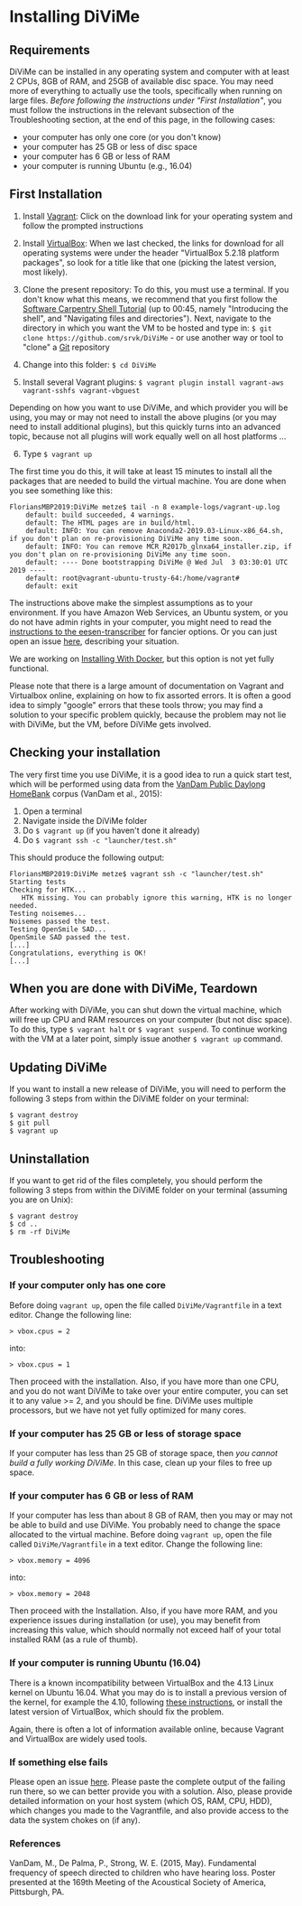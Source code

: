 # Installing DiViMe

## Requirements

DiViMe can be installed in any operating system and computer with at least 2 CPUs, 8GB of RAM, and 25GB of available disc space. You may need more of everything to actually use the tools, specifically when running on large files. *Before following the instructions under "First Installation"*, you must follow the instructions in the relevant subsection of the Troubleshooting section, at the end of this page, in the following cases:

- your computer has only one core (or you don't know)
- your computer has 25 GB or less of disc space
- your computer has 6 GB or less of RAM
- your computer is running Ubuntu (e.g., 16.04)


## First Installation

1. Install [Vagrant](https://www.vagrantup.com/): Click on the download link for your operating system and follow the prompted instructions

2. Install [VirtualBox](https://www.virtualbox.org/wiki/Downloads): When we last checked, the links for download for all operating systems were under the header "VirtualBox 5.2.18 platform packages", so look for a title like that one (picking the latest version, most likely).

3. Clone the present repository: To do this, you must use a terminal. If you don't know what this means, we recommend that you first follow the [Software Carpentry Shell Tutorial](https://swcarpentry.github.io/shell-novice/) (up to 00:45, namely "Introducing the shell", and "Navigating files and directories"). Next, navigate to the directory in which you want the VM to be hosted and type in: `$ git clone https://github.com/srvk/DiViMe` - or use another way or tool to "clone" a [Git](https://git-scm.com) repository

4. Change into this folder: `$ cd DiViMe`

5. Install several Vagrant plugins: `$ vagrant plugin install vagrant-aws vagrant-sshfs vagrant-vbguest`

Depending on how you want to use DiViMe, and which provider you will be using, you may or may not need to install the above plugins (or you may need to install additional plugins), but this quickly turns into an advanced topic, because not all plugins will work equally well on all host platforms ...

6. Type `$ vagrant up`

The first time you do this, it will take at least 15 minutes to install all the packages that are needed to build the virtual machine. You are done when you see something like this:

```
FloriansMBP2019:DiViMe metze$ tail -n 8 example-logs/vagrant-up.log 
    default: build succeeded, 4 warnings.
    default: The HTML pages are in build/html.
    default: INFO: You can remove Anaconda2-2019.03-Linux-x86_64.sh, if you don't plan on re-provisioning DiViMe any time soon.
    default: INFO: You can remove MCR_R2017b_glnxa64_installer.zip, if you don't plan on re-provisioning DiViMe any time soon.
    default: ---- Done bootstrapping DiViMe @ Wed Jul  3 03:30:01 UTC 2019 ----
    default: root@vagrant-ubuntu-trusty-64:/home/vagrant# 
    default: exit
```

The instructions above make the simplest assumptions as to your environment. If you have Amazon Web Services, an Ubuntu system, or you do not have admin rights in your computer, you might need to read the [instructions to the eesen-transcriber](https://github.com/srvk/eesen-transcriber/blob/master/INSTALL.md) for fancier options.  Or you can just open an issue [here](https://github.com/srvk/DiViMe/issues), describing your situation.

We are working on [Installing With Docker](https://github.com/srvk/DiViMe/wiki/InstallingWithDocker), but this option is not yet fully functional. 

Please note that there is a large amount of documentation on Vagrant and Virtualbox online, explaining on how to fix assorted errors. It is often a good idea to simply "google" errors that these tools throw; you may find a solution to your specific problem quickly, because the problem may not lie with DiViMe, but the VM, before DiViMe gets involved.

## Checking your installation

The very first time you use DiViMe, it is a good idea to run a quick start test, which will be performed using data from the [VanDam Public Daylong](https://homebank.talkbank.org/access/Public/VanDam-Daylong.html) [HomeBank](homebank.talkbank.org) corpus (VanDam et al., 2015):

1. Open a terminal
2. Navigate inside the DiViMe folder
3. Do `$ vagrant up` (if you haven't done it already)
4. Do `$ vagrant ssh -c "launcher/test.sh"`

This should produce the following output:

```
FloriansMBP2019:DiViMe metze$ vagrant ssh -c "launcher/test.sh"
Starting tests
Checking for HTK...
   HTK missing. You can probably ignore this warning, HTK is no longer needed.
Testing noisemes...
Noisemes passed the test.
Testing OpenSmile SAD...
OpenSmile SAD passed the test.
[...]
Congratulations, everything is OK! 
[...]
```

## When you are done with DiViMe, Teardown

After working with DiViMe, you can shut down the virtual machine, which will free up CPU and RAM resources on your computer (but not disc space). To do this, type `$ vagrant halt` or `$ vagrant suspend`. To continue working with the VM at a later point, simply issue another `$ vagrant up` command.

## Updating DiViMe

If you want to install a new release of DiViMe, you will need to perform the following 3 steps from within the DiViME folder on your terminal:

```
$ vagrant destroy
$ git pull
$ vagrant up
```

## Uninstallation 

If you want to get rid of the files completely, you should perform the following 3 steps from within the DiViME folder on your terminal (assuming you are on Unix):

```
$ vagrant destroy
$ cd ..
$ rm -rf DiViMe
```

## Troubleshooting

### If your computer only has one core

Before doing `vagrant up`, open the file called `DiViMe/Vagrantfile` in a text editor. Change the following line:
```
> vbox.cpus = 2
```
into:
```
> vbox.cpus = 1
```
Then proceed with the installation. Also, if you have more than one CPU, and you do not want DiViMe to take over your entire computer, you can set it to any value >= 2, and you should be fine. DiViMe uses multiple processors, but we have not yet fully optimized for many cores.

### If your computer has 25 GB or less of storage space 

If your computer has less than 25 GB of storage space, then *you cannot build a fully working DiViMe*. In this case, clean up your files to free up space.

### If your computer has 6 GB or less of RAM 

If your computer has less than about 8 GB of RAM, then you may or may not be able to build and use DiViMe. You probably need to change the space allocated to the virtual machine. Before doing `vagrant up`, open the file called `DiViMe/Vagrantfile` in a text editor. Change the following line:
```
> vbox.memory = 4096
```
into:
```
> vbox.memory = 2048
```
Then proceed with the Installation. Also, if you have more RAM, and you experience issues during installation (or use), you may benefit from increasing this value, which should normally not exceed half of your total installed RAM (as a rule of thumb).

### If your computer is running Ubuntu (16.04)

There is a known incompatibility between VirtualBox and the 4.13 Linux kernel on Ubuntu 16.04. What you may do is to install a previous version of the kernel, for example the 4.10, following [these instructions](https://doc.ubuntu-fr.org/kernel#installationSimple), or install the latest version of VirtualBox, which should fix the problem.

Again, there is often a lot of information available online, because Vagrant and VirtualBox are widely used tools.

### If something  else fails

Please open an issue [here](https://github.com/srvk/DiViMe/issues). Please paste the complete output of the failing run there, so we can better provide you with a solution. Also, please provide detailed information on your host system (which OS, RAM, CPU, HDD), which changes you made to the Vagrantfile, and also provide access to the data the system chokes on (if any).

### References

VanDam, M., De Palma, P., Strong, W. E. (2015, May). Fundamental frequency of speech directed to children who have hearing loss. Poster presented at the 169th Meeting of the Acoustical Society of America, Pittsburgh, PA.
